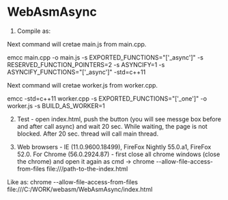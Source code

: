 # WebAsmAsync
1. Compile as:

Next command will cretae main.js from main.cpp.

emcc main.cpp -o main.js -s EXPORTED_FUNCTIONS="['_async']" -s RESERVED_FUNCTION_POINTERS=2 -s ASYNCIFY=1 -s ASYNCIFY_FUNCTIONS="['_async']" -std=c++11

Next command will cretae worker.js from worker.cpp.

emcc -std=c++11 worker.cpp -s EXPORTED_FUNCTIONS="['_one']" -o worker.js  -s BUILD_AS_WORKER=1


2. Test - open index.html, push the button (you will see messge box before and after call async) and wait 20 sec. While waiting, the page is not blocked. After 20 sec. thread will call main thread.

3. Web browsers - IE (11.0.9600.18499), FireFox Nightly 55.0.a1, FireFox 52.0. For Chrome (56.0.2924.87) -  first close all chrome windows (close the chrome) and open it again as cmd -> chrome --allow-file-access-from-files file:///path-to-the-index.html

Like as: chrome --allow-file-access-from-files file:///C:/WORK/webasm/WebAsmAsync/index.html
